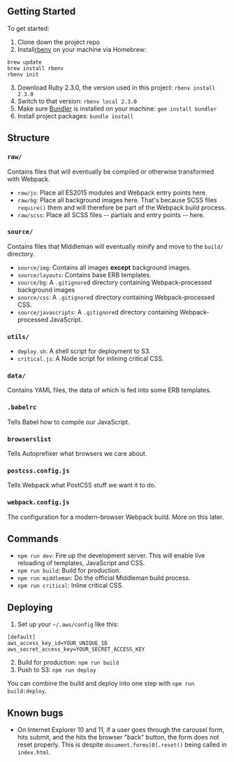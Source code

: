 ## Getting Started
To get started:
1. Clone down the project repo
2. Install[rbenv](https://github.com/sstephenson/rbenv) on your machine via Homebrew:
```
brew update
brew install rbenv
rbenv init
```
3. Download Ruby 2.3.0, the version used in this project: `rbenv install 2.3.0`
4. Switch to that version: `rbenv local 2.3.0`
5. Make sure [Bundler](http://bundler.io/) is installed on your machine: `gem install bundler`
6. Install project packages: `bundle install`


## Structure
### `raw/`
Contains files that will eventually be compiled or otherwise transformed with Webpack.

+ `raw/js`: Place all ES2015 modules and Webpack entry points here.
+ `raw/bg`: Place all background images here. That's because SCSS files `require()` them and will therefore be part of the Webpack build process.
+ `raw/scss`: Place all SCSS files -- partials and entry points -- here.

### `source/`
Contains files that Middleman will eventually minify and move to the `build/` directory.

+ `source/img`: Contains all images **except** background images.
+ `source/layouts`: Contains base ERB templates.
+ `source/bg`: A `.gitignore`d directory containing Webpack-processed background images
+ `source/css`: A `.gitignore`d directory containing Webpack-processed CSS.
+ `source/javascripts`: A `.gitignore`d directory containing Webpack-processed JavaScript.

### `utils/`
+ `deploy.sh`: A shell script for deployment to S3.
+ `critical.js`: A Node script for inlining critical CSS.

### `data/`
Contains YAML files, the data of which is fed into some ERB templates.

### `.babelrc`
Tells Babel how to compile our JavaScript.

### `browserslist`
Tells Autoprefixer what browsers we care about.

### `postcss.config.js`
Tells Webpack what PostCSS stuff we want it to do.

### `webpack.config.js`
The configuration for a modern-browser Webpack build. More on this later.


## Commands
+ `npm run dev`: Fire up the development server. This will enable live reloading of templates, JavaScript and CSS.
+ `npm run build`: Build for production.
+ `npm run middleman`: Do the official Middleman build process.
+ `npm run critical`: Inline critical CSS.


## Deploying
1. Set up your `~/.aws/config` like this:
```
[default]
aws_access_key_id=YOUR_UNIQUE_ID
aws_secret_access_key=YOUR_SECRET_ACCESS_KEY
```

2. Build for production: `npm run build`
3. Push to S3: `npm run deploy`

You can combine the build and deploy into one step with `npm run build:deploy`.

## Known bugs
+ On Internet Explorer 10 and 11, if a user goes through the carousel form, hits submit, and the hits the browser "back" button, the form does not reset properly. This is despite `document.forms[0].reset()` being called in `index.html`.
